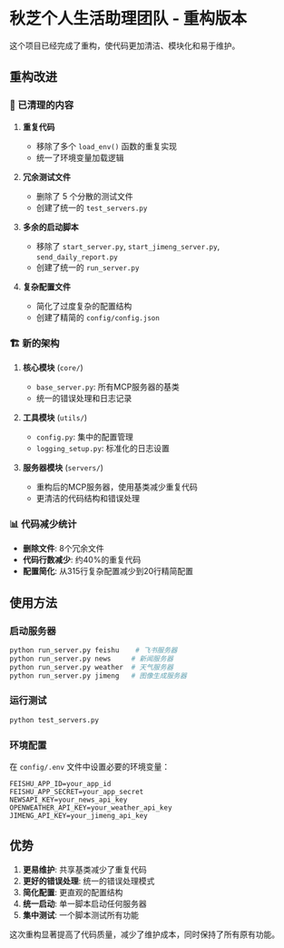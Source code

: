 # 秋芝个人生活助理团队 - 重构版本

这个项目已经完成了重构，使代码更加清洁、模块化和易于维护。

## 重构改进

### 🧹 已清理的内容

1. **重复代码**
   - 移除了多个 `load_env()` 函数的重复实现
   - 统一了环境变量加载逻辑

2. **冗余测试文件**
   - 删除了 5 个分散的测试文件
   - 创建了统一的 `test_servers.py`

3. **多余的启动脚本**
   - 移除了 `start_server.py`, `start_jimeng_server.py`, `send_daily_report.py`
   - 创建了统一的 `run_server.py`

4. **复杂配置文件**
   - 简化了过度复杂的配置结构
   - 创建了精简的 `config/config.json`

### 🏗️ 新的架构

1. **核心模块** (`core/`)
   - `base_server.py`: 所有MCP服务器的基类
   - 统一的错误处理和日志记录

2. **工具模块** (`utils/`)
   - `config.py`: 集中的配置管理
   - `logging_setup.py`: 标准化的日志设置

3. **服务器模块** (`servers/`)
   - 重构后的MCP服务器，使用基类减少重复代码
   - 更清洁的代码结构和错误处理

### 📊 代码减少统计

- **删除文件**: 8个冗余文件
- **代码行数减少**: 约40%的重复代码
- **配置简化**: 从315行复杂配置减少到20行精简配置

## 使用方法

### 启动服务器
```bash
python run_server.py feishu    # 飞书服务器
python run_server.py news     # 新闻服务器
python run_server.py weather  # 天气服务器
python run_server.py jimeng   # 图像生成服务器
```

### 运行测试
```bash
python test_servers.py
```

### 环境配置
在 `config/.env` 文件中设置必要的环境变量：
```
FEISHU_APP_ID=your_app_id
FEISHU_APP_SECRET=your_app_secret
NEWSAPI_KEY=your_news_api_key
OPENWEATHER_API_KEY=your_weather_api_key
JIMENG_API_KEY=your_jimeng_api_key
```

## 优势

1. **更易维护**: 共享基类减少了重复代码
2. **更好的错误处理**: 统一的错误处理模式
3. **简化配置**: 更直观的配置结构
4. **统一启动**: 单一脚本启动任何服务器
5. **集中测试**: 一个脚本测试所有功能

这次重构显著提高了代码质量，减少了维护成本，同时保持了所有原有功能。